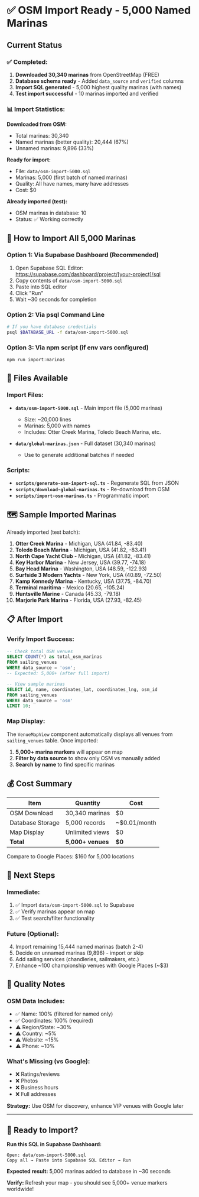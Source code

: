 # ✅ OSM Import Ready - 5,000 Named Marinas

## Current Status

### ✅ Completed:
1. **Downloaded 30,340 marinas** from OpenStreetMap (FREE)
2. **Database schema ready** - Added `data_source` and `verified` columns
3. **Import SQL generated** - 5,000 highest quality marinas (with names)
4. **Test import successful** - 10 marinas imported and verified

### 📊 Import Statistics:

**Downloaded from OSM:**
- Total marinas: 30,340
- Named marinas (better quality): 20,444 (67%)
- Unnamed marinas: 9,896 (33%)

**Ready for import:**
- File: `data/osm-import-5000.sql`
- Marinas: 5,000 (first batch of named marinas)
- Quality: All have names, many have addresses
- Cost: $0

**Already imported (test):**
- OSM marinas in database: 10
- Status: ✅ Working correctly

## 🚀 How to Import All 5,000 Marinas

### Option 1: Via Supabase Dashboard (Recommended)

1. Open Supabase SQL Editor: https://supabase.com/dashboard/project/[your-project]/sql
2. Copy contents of `data/osm-import-5000.sql`
3. Paste into SQL editor
4. Click "Run"
5. Wait ~30 seconds for completion

### Option 2: Via psql Command Line

```bash
# If you have database credentials
psql $DATABASE_URL -f data/osm-import-5000.sql
```

### Option 3: Via npm script (if env vars configured)

```bash
npm run import:marinas
```

## 📁 Files Available

### Import Files:
- **`data/osm-import-5000.sql`** - Main import file (5,000 marinas)
  - Size: ~20,000 lines
  - Marinas: 5,000 with names
  - Includes: Otter Creek Marina, Toledo Beach Marina, etc.

- **`data/global-marinas.json`** - Full dataset (30,340 marinas)
  - Use to generate additional batches if needed

### Scripts:
- **`scripts/generate-osm-import-sql.ts`** - Regenerate SQL from JSON
- **`scripts/download-global-marinas.ts`** - Re-download from OSM
- **`scripts/import-osm-marinas.ts`** - Programmatic import

## 🗺️ Sample Imported Marinas

Already imported (test batch):
1. **Otter Creek Marina** - Michigan, USA (41.84, -83.40)
2. **Toledo Beach Marina** - Michigan, USA (41.82, -83.41)
3. **North Cape Yacht Club** - Michigan, USA (41.82, -83.41)
4. **Key Harbor Marina** - New Jersey, USA (39.77, -74.18)
5. **Bay Head Marina** - Washington, USA (48.59, -122.93)
6. **Surfside 3 Modern Yachts** - New York, USA (40.89, -72.50)
7. **Kamp Kennedy Marina** - Kentucky, USA (37.75, -84.70)
8. **Terminal marítima** - Mexico (20.65, -105.24)
9. **Huntsville Marine** - Canada (45.33, -79.18)
10. **Marjorie Park Marina** - Florida, USA (27.93, -82.45)

## 📋 After Import

### Verify Import Success:

```sql
-- Check total OSM venues
SELECT COUNT(*) as total_osm_marinas
FROM sailing_venues
WHERE data_source = 'osm';
-- Expected: 5,000+ (after full import)

-- View sample marinas
SELECT id, name, coordinates_lat, coordinates_lng, osm_id
FROM sailing_venues
WHERE data_source = 'osm'
LIMIT 10;
```

### Map Display:

The `VenueMapView` component automatically displays all venues from `sailing_venues` table. Once imported:

1. **5,000+ marina markers** will appear on map
2. **Filter by data source** to show only OSM vs manually added
3. **Search by name** to find specific marinas

## 💰 Cost Summary

| Item | Quantity | Cost |
|------|----------|------|
| OSM Download | 30,340 marinas | $0 |
| Database Storage | 5,000 records | ~$0.01/month |
| Map Display | Unlimited views | $0 |
| **Total** | **5,000+ venues** | **$0** |

Compare to Google Places: $160 for 5,000 locations

## 🔄 Next Steps

### Immediate:
1. ✅ Import `data/osm-import-5000.sql` to Supabase
2. ✅ Verify marinas appear on map
3. ✅ Test search/filter functionality

### Future (Optional):
4. Import remaining 15,444 named marinas (batch 2-4)
5. Decide on unnamed marinas (9,896) - import or skip
6. Add sailing services (chandleries, sailmakers, etc.)
7. Enhance ~100 championship venues with Google Places (~$3)

## 📝 Quality Notes

### OSM Data Includes:
- ✅ Name: 100% (filtered for named only)
- ✅ Coordinates: 100% (required)
- ⚠️ Region/State: ~30%
- ⚠️ Country: ~5%
- ⚠️ Website: ~15%
- ⚠️ Phone: ~10%

### What's Missing (vs Google):
- ❌ Ratings/reviews
- ❌ Photos
- ❌ Business hours
- ❌ Full addresses

**Strategy:** Use OSM for discovery, enhance VIP venues with Google later

---

## 🎯 Ready to Import?

**Run this SQL in Supabase Dashboard:**
```
Open: data/osm-import-5000.sql
Copy all → Paste into Supabase SQL Editor → Run
```

**Expected result:** 5,000 marinas added to database in ~30 seconds

**Verify:** Refresh your map - you should see 5,000+ venue markers worldwide!
